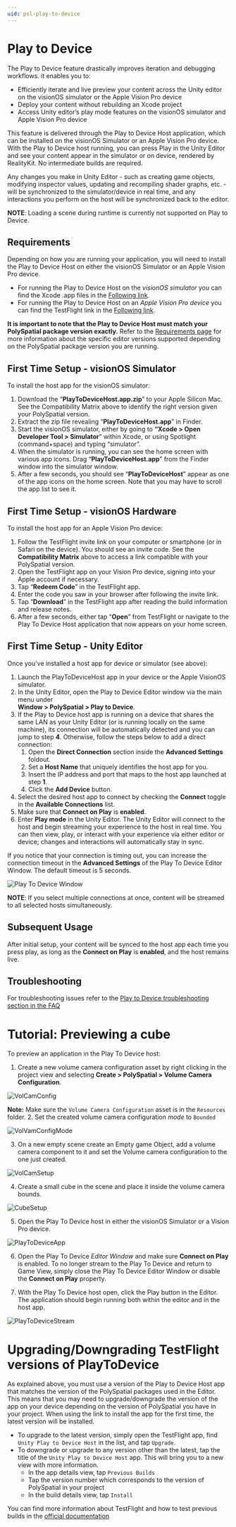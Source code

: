 ```yaml
---
uid: psl-play-to-device
---
```


# Play to Device
The Play to Device feature drastically improves iteration and debugging workflows. it enables you to:

* Efficiently iterate and live preview your content across the Unity editor on the visionOS simulator or the Apple Vision Pro device
* Deploy your content without rebuilding an Xcode project
* Access Unity editor’s play mode features on the visionOS simulator and Apple Vision Pro device

This feature is delivered through the Play to Device Host application, which can be installed on the visionOS Simulator or an Apple Vision Pro device. With the Play to Device host running, you can press Play in the Unity Editor and see your content appear in the simulator or on device, rendered by RealityKit. No intermediate builds are required.

 Any changes you make in Unity Editor - such as creating game objects, modifying inspector values, updating and recompiling shader graphs, etc. - will be synchronized to the simulator/device in real time, and any interactions you perform on the host will be synchronized back to the editor.

**NOTE**: Loading a scene during runtime is currently not supported on Play to Device.

## Requirements
Depending on how you are running your application, you will need to install the Play to Device Host on either the visionOS Simulator or an Apple Vision Pro device. 

* For running the Play to Device Host on the _visionOS simulator_ you can find the Xcode .app files in the [Following link](https://drive.google.com/drive/u/0/folders/1ZmWoS6NhrrmvabYia79hlvbyPV1mUN2p).
* For running the Play to Device Host on an _Apple Vision Pro device_ you can find the TestFlight link in the [Following link](https://testflight.apple.com/join/FVMH8aiG).

**It is important to note that the Play to Device Host must match your PolySpatial package version exactly.** Refer to the [Requirements page](Requirements.md#requirements) for more information about the specific editor versions supported depending on the PolySpatial package version you are running.

## First Time Setup - visionOS Simulator
To install the host app for the visionOS simulator:

1. Download the “**PlayToDeviceHost.app.zip**” to your Apple Silicon Mac. See the Compatibility Matrix above to identify the right version given your PolySpatial version. 
2. Extract the zip file revealing “**PlayToDeviceHost.app**” in Finder.
3. Start the visionOS simulator, either by going to **“Xcode > Open Developer Tool > Simulator**” within Xcode, or using Spotlight (command+space) and typing “simulator”.
4. When the simulator is running, you can see the home screen with various app icons. Drag “**PlayToDeviceHost.app**” from the Finder window into the simulator window.
5. After a few seconds, you should see “**PlayToDeviceHost**” appear as one of the app icons on the home screen. Note that you may have to scroll the app list to see it.


## First Time Setup - visionOS Hardware
To install the host app for an Apple Vision Pro device:

1. Follow the TestFlight invite link on your computer or smartphone (or in Safari on the device). You should see an invite code. See the **Compatibility Matrix** above to access a link compatible with your PolySpatial version. 
2. Open the TestFlight app on your Vision Pro device, signing into your Apple account if necessary.
3. Tap “**Redeem Code**” in the TestFlight app.
4. Enter the code you saw in your browser after following the invite link.
5. Tap “**Download**” in the TestFlight app after reading the build information and release notes.
6. After a few seconds, either tap “**Open**” from TestFlight or navigate to the Play To Device Host application that now appears on your home screen.


## First Time Setup - Unity Editor
Once you've installed a host app for device or simulator (see above):

1. Launch the PlayToDeviceHost app in your device or the Apple VisionOS simulator.
2. In the Unity Editor, open the Play to Device Editor window via the main menu under  \
**Window > PolySpatial > Play to Device**.
3. If the Play to Device host app is running on a device that shares the same LAN as your Unity Editor (or is running locally on the same machine), its connection will be automatically detected and you can jump to step **4**. Otherwise, follow the steps below to add a direct connection:
   1. Open the **Direct Connection** section inside the **Advanced Settings** foldout.
   2. Set a **Host Name** that uniquely identifies the host app for you.
   3. Insert the IP address and port that maps to the host app launched at step **1**.
   4. Click the **Add Device** button.
4. Select the desired host app to connect by checking the **Connect** toggle in the **Available Connections** list.
5. Make sure that **Connect on Play** is **enabled**.
6. Enter **Play mode** in the Unity Editor. The Unity Editor will connect to the host and begin streaming your experience to the host in real time. You can then view, play, or interact with your experience via either editor or device; changes and interactions will automatically stay in sync.

If you notice that your connection is timing out, you can increase the connection timeout in the **Advanced Settings** of the Play To Device Editor Window. The default timeout is 5 seconds.

![Play To Device Window](images/PlayToDevice/PlayToDeviceWindow.png)

**NOTE**: If you select multiple connections at once, content will be streamed to all selected hosts simultaneously.

## Subsequent Usage

After initial setup, your content will be synced to the host app each time you press play, as long as the **Connect on Play** is **enabled**, and the host remains live. 

## Troubleshooting
For troubleshooting issues refer to the [Play to Device troubleshooting section in the FAQ](FAQ.md#play-to-device-host)

# Tutorial: Previewing a cube

To preview an application in the Play To Device host:

1. Create a new volume camera configuration asset by right clicking in the project view and selecting **Create > PolySpatial > Volume Camera Configuration**.

![VolCamConfig](images/PlayToDevice/1.CreateVolumeCameraConfiguration.png)

**Note:** Make sure the `Volume Camera Configuration` asset is in the `Resources` folder.
2. Set the created volume camera configuration _mode_ to `Bounded`

![VolVamConfigMode](images/PlayToDevice/2.SetVolumeCameraConfigurationMode.png)

3. On a new empty scene create an Empty game Object, add a volume camera component to it and set the Volume camera configuration to the one just created.

![VolCamSetup](images/PlayToDevice/3.VolumeCameraSetup.gif)

4. Create a small cube in the scene and place it inside the volume camera bounds.

![CubeSetup](images/PlayToDevice/4.CreateContentInsideVolumeCamera.gif)

5. Open the Play To Device host in either the visionOS Simulator or a Vision Pro device.

![PlayToDeviceApp](images/PlayToDevice/5.PlayToDeviceSimulator.png)

6. Open the Play To Device _Editor Window_ and make sure **Connect on Play** is enabled. To no longer stream to the Play To Device and return to Game View, simply close the Play To Device Editor Window or disable the **Connect on Play** property.

7. With the Play To Device host open, click the Play button in the Editor. The application should begin running both within the editor and in the host app.

![PlayToDeviceStream](images/PlayToDevice/6.PlayToDeviceStream.gif)

# Upgrading/Downgrading TestFlight versions of PlayToDevice

As explained above, you must use a version of the Play to Device Host app that matches the version of the PolySpatial packages used in the Editor. This means that you may need to upgrade/downgrade the version of the app on your device depending on the version of PolySpatial you have in your project. When using the link to install the app for the first time, the latest version will be installed.
- To upgrade to the latest version, simply open the TestFlight app, find `Unity Play to Device Host` in the list, and tap `Upgrade`.
- To downgrade or upgrade to any version other than the latest, tap the title of the `Unity Play to Device Host` app. This will bring you to a new view with more information.
    - In the app details view, tap `Previous Builds`
    - Tap the version number which corresponds to the version of PolySpatial in your project
    - In the build details view, tap `Install`

You can find more information about TestFlight and how to test previous builds in the [official documentation](https://testflight.apple.com/#testing-previous-builds)
